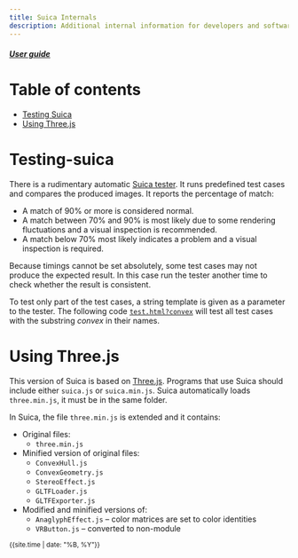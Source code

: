 ```yaml
---
title: Suica Internals
description: Additional internal information for developers and software masochists
---
```

##### [User guide](user-guide.md)


# Table of contents

- [Testing Suica](#testing-suica)
- [Using Three.js](#using-threejs)


# Testing-suica

There is a rudimentary automatic [Suica tester](../test/test.html). It runs predefined test cases and compares the produced images. It reports the percentage of match:

- A match of 90% or more is considered normal.
- A match between 70% and 90% is most likely due to some rendering fluctuations
and a visual inspection is recommended.
- A match below 70% most likely indicates a problem and a visual inspection is
required.

Because timings cannot be set absolutely, some test cases may not produce the expected result. In this case run the tester another time to check whether the result is consistent.

To test only part of the test cases, a string template is given as a parameter to the tester. The following code [`test.html?convex`](../test/test.html?convex) will test all test cases with the substring *convex* in their names.



# Using Three.js

This version of Suica is based on [Three.js](https://threejs.org). Programs that use Suica should include either `suica.js` or `suica.min.js`. Suica automatically loads `three.min.js`, it must be in the same folder.

In Suica, the file `three.min.js` is extended and it contains:

- Original files:
	- `three.min.js`
- Minified version of original files:
	- `ConvexHull.js`
	- `ConvexGeometry.js`
	- `StereoEffect.js`
	- `GLTFLoader.js`
	- `GLTFExporter.js`
- Modified and minified versions of:
	- `AnaglyphEffect.js` &ndash; color matrices are set to color identities
	- `VRButton.js` &ndash; converted to non-module



<small>{{site.time | date: "%B, %Y"}}</small>